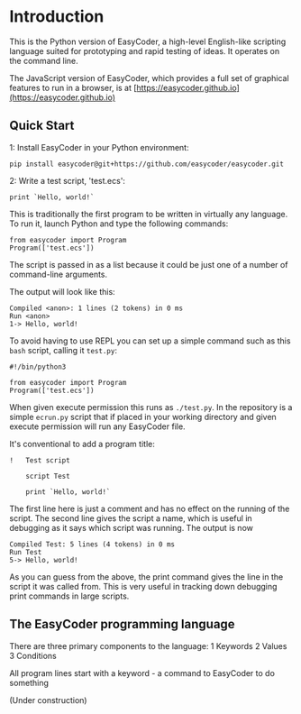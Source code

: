 # Introduction
This is the Python version of EasyCoder, a high-level English-like scripting language suited for prototyping and rapid testing of ideas. It operates on the command line.

The JavaScript version of EasyCoder, which provides a full set of graphical features to run in a browser, is at [https://easycoder.github.io](https://easycoder.github.io)

## Quick Start
1: Install EasyCoder in your Python environment:
```
pip install easycoder@git+https://github.com/easycoder/easycoder.git
```
2: Write a test script, 'test.ecs':
```
print `Hello, world!`
```
This is traditionally the first program to be written in virtually any language. To run it, launch Python and type the following commands:
```
from easycoder import Program
Program(['test.ecs'])
```
The script is passed in as a list because it could be just one of a number of command-line arguments.

The output will look like this:
```
Compiled <anon>: 1 lines (2 tokens) in 0 ms
Run <anon>
1-> Hello, world!
```
To avoid having to use REPL you can set up a simple command such as this `bash` script, calling it `test.py`:
```
#!/bin/python3

from easycoder import Program
Program(['test.ecs'])
```
When given execute permission this runs as `./test.py`. In the repository is a simple `ecrun.py` script that if placed in your working directory and given execute permission will run any EasyCoder file.

It's conventional to add a program title:
```
!   Test script

    script Test

    print `Hello, world!`
```
The first line here is just a comment and has no effect on the running of the script. The second line gives the script a name, which is useful in debugging as it says which script was running. The output is now
```
Compiled Test: 5 lines (4 tokens) in 0 ms
Run Test
5-> Hello, world!
```
As you can guess from the above, the print command gives the line in the script it was called from. This is very useful in tracking down debugging print commands in large scripts.

## The EasyCoder programming language
There are three primary components to the language:
 1 Keywords
 2 Values
 3 Conditions

All program lines start with a keyword - a command to EasyCoder to do something

(Under construction)
